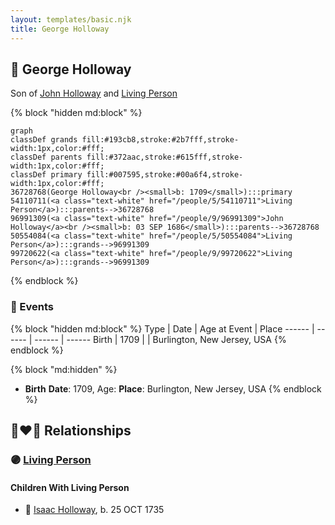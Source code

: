 ```yaml
---
layout: templates/basic.njk
title: George Holloway
---
```

## 🔵 George Holloway

Son of [John Holloway](/people/9/96991309) and [Living Person](/people/5/54110711)

{% block "hidden md:block" %}
```mermaid
graph
classDef grands fill:#193cb8,stroke:#2b7fff,stroke-width:1px,color:#fff;
classDef parents fill:#372aac,stroke:#615fff,stroke-width:1px,color:#fff;
classDef primary fill:#007595,stroke:#00a6f4,stroke-width:1px,color:#fff;
36728768(George Holloway<br /><small>b: 1709</small>):::primary
54110711(<a class="text-white" href="/people/5/54110711">Living Person</a>):::parents-->36728768
96991309(<a class="text-white" href="/people/9/96991309">John Holloway</a><br /><small>b: 03 SEP 1686</small>):::parents-->36728768
50554084(<a class="text-white" href="/people/5/50554084">Living Person</a>):::grands-->96991309
99720622(<a class="text-white" href="/people/9/99720622">Living Person</a>):::grands-->96991309
```
{% endblock %}

### 📆 Events

{% block "hidden md:block" %}
Type | Date | Age at Event | Place
------ | ------ | ------ | ------
Birth | 1709 |  | Burlington, New Jersey, USA
{% endblock %}

{% block "md:hidden" %}
- **Birth**
**Date**: 1709, Age:
**Place**: Burlington, New Jersey, USA
{% endblock %}

## 👩‍❤️‍👨 Relationships

### 🟣 [Living Person](/people/9/93045664)

#### Children With Living Person
* 🔵 [Isaac Holloway](/people/9/97947565), b. 25 OCT 1735